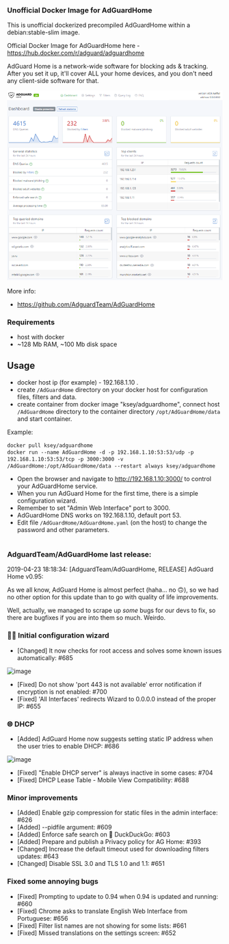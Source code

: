 ### Unofficial Docker Image for AdGuardHome
This is unofficial dockerized precompiled AdGuardHome within a debian:stable-slim image.

Official Docker Image for AdGuardHome here - https://hub.docker.com/r/adguard/adguardhome

AdGuard Home is a network-wide software for blocking ads & tracking. After you set it up, it'll cover ALL your home devices, and you don't need any client-side software for that.

![AdGuardHome](https://raw.githubusercontent.com/MrKsey/AdGuardHome/master/adh.PNG)

More info:
- https://github.com/AdguardTeam/AdGuardHome

### Requirements

* host with docker
* ~128 Mb RAM, ~100 Mb disk space 

## Usage

* docker host ip (for example) - 192.168.1.10 .
* create ```/AdGuardHome``` directory on your docker host for configuration files, filters and data.
* create container from docker image "ksey/adguardhome", connect host ```/AdGuardHome``` directory to the container directory ```/opt/AdGuardHome/data``` and start container.

Example:
```
docker pull ksey/adguardhome
docker run --name AdGuardHome -d -p 192.168.1.10:53:53/udp -p 192.168.1.10:53:53/tcp -p 3000:3000 -v /AdGuardHome:/opt/AdGuardHome/data --restart always ksey/adguardhome
```

* Open the browser and navigate to http://192.168.1.10:3000/ to control your AdGuardHome service.
* When you run AdGuard Home for the first time, there is a simple configuration wizard.
* Remember to set "Admin Web Interface" port to 3000.
* AdGuardHome DNS works on 192.168.1.10, default port 53.
* Edit file ```/AdGuardHome/AdGuardHome.yaml``` (on the host) to change the password and other parameters.








































































































































# #
### AdguardTeam/AdGuardHome last release:
2019-04-23 18:18:34: [AdguardTeam/AdGuardHome, RELEASE] AdGuard Home v0.95:

As we all know, AdGuard Home is almost perfect (haha... no 🙃), so we had no other option for this update than to go with quality of life improvements. 

Well, actually, we managed to scrape up *some* bugs for our devs to fix, so there are bugfixes if you are into them so much. Weirdo.

### 🧙‍♂️ Initial configuration wizard

* [Changed] It now checks for root access and solves some known issues automatically: #685 

![image](https://user-images.githubusercontent.com/5947035/56598361-0534fa00-65fd-11e9-8353-9a4df86a7529.png)

* [Fixed] Do not show 'port 443 is not available' error notification if encryption is not enabled: #700 
* [Fixed] 'All Interfaces' redirects Wizard to 0.0.0.0 instead of the proper IP: #655 

### 🌐 DHCP

* [Added] AdGuard Home now suggests setting static IP address when the user tries to enable DHCP: #686 

![image](https://user-images.githubusercontent.com/5947035/56598395-167e0680-65fd-11e9-9c62-692560ad6b33.png)

* [Fixed] "Enable DHCP server" is always inactive in some cases: #704 
* [Fixed] DHCP Lease Table - Mobile View Compatibility: #688 

### Minor improvements

* [Added] Enable gzip compression for static files in the admin interface: #626 
* [Added] --pidfile argument: #609 
* [Added] Enforce safe search on  🦆 DuckDuckGo: #603 
* [Added] Prepare and publish a Privacy policy for AG Home: #393 
* [Changed] Increase the default timeout used for downloading filters updates: #643 
* [Changed] Disable SSL 3.0 and TLS 1.0 and 1.1: #651 

### Fixed some annoying bugs

* [Fixed] Prompting to update to 0.94 when 0.94 is updated and running: #660 
* [Fixed] Chrome asks to translate English Web Interface from Portuguese: #656 
* [Fixed] Filter list names are not showing for some lists: #661 
* [Fixed] Missed translations on the settings screen: #652 

